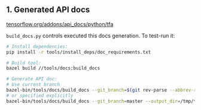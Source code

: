 ## 1. Generated API docs

[tensorflow.org/addons/api_docs/python/tfa](https://tensorflow.org/addons/api_docs/python/tfa)

`build_docs.py` controls executed this docs generation. To test-run it:

```bash
# Install dependencies:
pip install -r tools/install_deps/doc_requirements.txt

# Build tool:
bazel build //tools/docs:build_docs

# Generate API doc:
# Use current branch
bazel-bin/tools/docs/build_docs --git_branch=$(git rev-parse --abbrev-ref HEAD)
# or specified explicitly
bazel-bin/tools/docs/build_docs --git_branch=master --output_dir=/tmp/tfra_api
```
